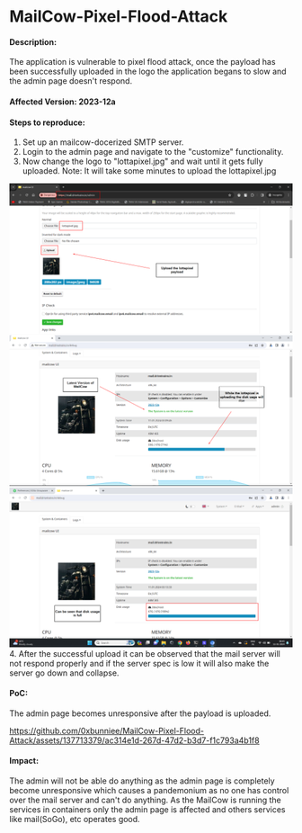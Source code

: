 # MailCow-Pixel-Flood-Attack
#### Description:
The application is vulnerable to pixel flood attack, once the payload has been successfully uploaded in the logo the application begans to slow and the admin page doesn't respond.

#### Affected Version: 2023-12a

#### Steps to reproduce:
1. Set up an mailcow-docerized SMTP server.
2. Login to the admin page and navigate to the "customize" functionality.
3. Now change the logo to "lottapixel.jpg" and wait until it gets fully uploaded. Note: It will take some minutes to upload the lottapixel.jpg
  <img src="POC-1.png"/>
  <img src="POC-2.png"/>
  <img src="POC-3.png"/>
4. After the successful upload it can be observed that the mail server will not respond properly and if the server spec is low it will also make the server go down and collapse.



#### PoC:
The admin page becomes unresponsive after the payload is uploaded.


https://github.com/0xbunniee/MailCow-Pixel-Flood-Attack/assets/137713379/ac314e1d-267d-47d2-b3d7-f1c793a4b1f8


#### Impact:
The admin will not be able do anything as the admin page is completely become unresponsive which causes a pandemonium as no one has control over the mail server and can't do anything. As the MailCow is running the services in containers only the admin page is affected and others services like mail(SoGo), etc operates good. 
